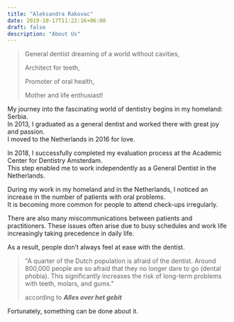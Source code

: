 ```yaml
---
title: "Aleksandra Rakovac"
date: 2019-10-17T11:22:16+06:00
draft: false
description: "About Us"
---
```


> General dentist dreaming of a world without cavities,  
> 
> Architect for teeth,  
> 
> Promoter of oral health,  
> 
> Mother and life enthusiast!  

My journey into the fascinating world of dentistry begins in my homeland: Serbia.  
In 2013, I graduated as a general dentist and worked there with great joy and passion.  
I moved to the Netherlands in 2016 for love.  

In 2018, I successfully completed my evaluation process at the Academic Center for Dentistry Amsterdam.  
This step enabled me to work independently as a General Dentist in the Netherlands.  

During my work in my homeland and in the Netherlands, I noticed an increase in the number of patients with oral problems.  
It is becoming more common for people to attend check-ups irregularly.  

There are also many miscommunications between patients and practitioners. These issues often arise due to busy schedules and work life increasingly taking precedence in daily life.  

As a result, people don’t always feel at ease with the dentist.  

> "A quarter of the Dutch population is afraid of the dentist. Around 800,000 people are so afraid that they no longer dare to go (dental phobia). This significantly increases the risk of long-term problems with teeth, molars, and gums."
> 
> according to ***Alles over het gebit***

Fortunately, something can be done about it.
